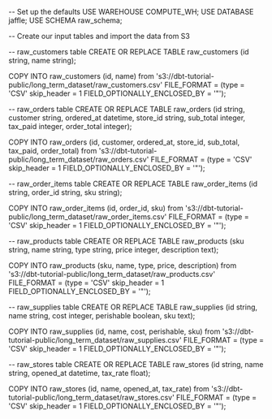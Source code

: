 -- Set up the defaults
USE WAREHOUSE COMPUTE_WH;
USE DATABASE jaffle;
USE SCHEMA raw_schema;

-- Create our input tables and import the data from S3

-- raw_customers table 
CREATE OR REPLACE TABLE raw_customers
                    (id string,
                     name string);
                    
COPY INTO raw_customers (id,
                        name)
                   from 's3://dbt-tutorial-public/long_term_dataset/raw_customers.csv'
                    FILE_FORMAT = (type = 'CSV' skip_header = 1
                    FIELD_OPTIONALLY_ENCLOSED_BY = '"');


-- raw_orders table 
CREATE OR REPLACE TABLE raw_orders
                    (id string,
                     customer string,
                     ordered_at datetime,
                     store_id string,
                     sub_total integer,
                     tax_paid integer,
                     order_total integer);
                    
COPY INTO raw_orders (id,
                      customer,
                      ordered_at,
                      store_id,
                      sub_total,
                      tax_paid,
                      order_total)
                   from 's3://dbt-tutorial-public/long_term_dataset/raw_orders.csv'
                    FILE_FORMAT = (type = 'CSV' skip_header = 1
                    FIELD_OPTIONALLY_ENCLOSED_BY = '"');


-- raw_order_items table 
CREATE OR REPLACE TABLE raw_order_items
                    (id string,
                     order_id string,
                     sku string);
                    
COPY INTO raw_order_items (id,
                          order_id,
                          sku)
                   from 's3://dbt-tutorial-public/long_term_dataset/raw_order_items.csv'
                    FILE_FORMAT = (type = 'CSV' skip_header = 1
                    FIELD_OPTIONALLY_ENCLOSED_BY = '"');


-- raw_products table 
CREATE OR REPLACE TABLE raw_products
                    (sku string,
                     name string,
                     type string,
                     price integer,
                     description text);
                    
COPY INTO raw_products (sku,
                        name,
                        type,
                        price,
                        description)
                   from 's3://dbt-tutorial-public/long_term_dataset/raw_products.csv'
                    FILE_FORMAT = (type = 'CSV' skip_header = 1
                    FIELD_OPTIONALLY_ENCLOSED_BY = '"');


-- raw_supplies table 
CREATE OR REPLACE TABLE raw_supplies
                    (id string,
                     name string,
                     cost integer,
                     perishable boolean,
                     sku text);
                    
COPY INTO raw_supplies (id,
                        name,
                        cost,
                        perishable,
                        sku)
                   from 's3://dbt-tutorial-public/long_term_dataset/raw_supplies.csv'
                    FILE_FORMAT = (type = 'CSV' skip_header = 1
                    FIELD_OPTIONALLY_ENCLOSED_BY = '"');


-- raw_stores table 
CREATE OR REPLACE TABLE raw_stores
                    (id string,
                     name string,
                     opened_at  datetime,
                     tax_rate float);
                    
COPY INTO raw_stores (id,
                      name,
                      opened_at,
                       tax_rate)
                   from 's3://dbt-tutorial-public/long_term_dataset/raw_stores.csv'
                    FILE_FORMAT = (type = 'CSV' skip_header = 1
                    FIELD_OPTIONALLY_ENCLOSED_BY = '"');
